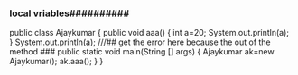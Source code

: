 ### local vriables##########

public class Ajaykumar
{
public void aaa()
{
int a=20;
System.out.println(a);
}
System.out.println(a);   ///## get the error here because the out of the method ### 
public static void main(String [] args)
{
Ajaykumar ak=new Ajaykumar();
ak.aaa();
}
}

